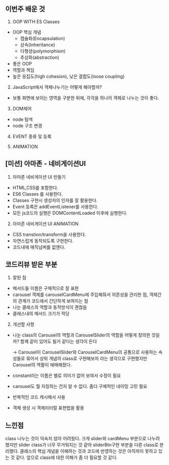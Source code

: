 ## 이번주 배운 것

1. OOP WITH ES Classes

- OOP 핵심 개념
  - 캡슐화(Encapsulation)
  - 상속(Inheritance)
  - 다형성(polymorphism)
  - 추상화(abstraction)
- 좋은 OOP
- 역할과 책임
- 높은 응집도(high cohesion), 낮은 결합도(loose coupling)

2. JavaScript에서 객체나누기는 어떻게 해야할까?

- 보통 화면에 보이는 영역을 구분한 뒤에, 각각을 하나의 객체로 나누는 것이 좋다.

3. DOM제어

- node 탐색
- node 구조 변경

4. EVENT 종류 및 등록

5. ANIMATION

## [미션] 아마존 - 네비게이션UI

1. 아마존 네비게이션 UI 만들기

- HTML,CSS를 포함한다.
- ES6 Classes 를 사용한다.
- Classes 구현시 생성자의 인자를 잘 활용한다.
- Event 등록은 addEventListener를 사용한다.
- 모든 js코드의 실행은 DOMContentLoaded 이후에 실행한다.

2. 아마존 네비게이션 UI ANIMATION

- CSS transtion/transform을 사용한다.
- 자연스럽게 동작되도록 구현한다.
- 코드내에 매직넘버를 없앤다.

## 코드리뷰 받은 부분

1. 잘된 점

- 메서드들 이름은 구체적으로 잘 표현
- carousel 객체를 carouselCardMenu에 주입해줘서 의존성을 관리한 점,
  객체간의 관계가 코드에서 간단하게 보여지는 점
- 나눈 클래스의 역할과 동작방식이 괜찮음
- 클래스내의 메서드 크기가 적당

2. 개선할 사항

- 나눈 class의 Carousel의 역할과 CarouselSlider의 역할을 어떻게 정의한 것일까?
  함께 같이 있어도 될거 같다는 생각이 든다

  -> Carousel이 CarouselSlider와 CarouselCardMenu의 공통으로 사용하는 속성들로 묶어서 상위 개념의 class로 구현해보자 라는 생각으로 구현했지만 Carousel의 역활이 애매해졌다.

- constant라는 이름은 별로 의미가 없어 보여서 수정이 필요
- carousel도 뭘 지칭하는 건지 알 수 없다. 좀더 구체적인 네이밍 고민 필요
- 반복적인 코드 캐시해서 사용
- 객체 생성 시 객체리터럴 표현법을 활용

## 느낀점

class 나누는 것이 익숙치 않아 어려웠다. 크게 slider와 cardMenu 부분으로 나누려 했지만 slider class가 너무 무거워지는 것 같아 sliderBtn구현 부분을 다른 class로 분리했다. 클래스의 핵심 개념을 이해하는 것과 코드에 반영하는 것은 아직까지 못하고 있는 것 같다. 앞으로 class에 대한 이해가 좀 더 필요할 것 같다.
